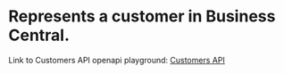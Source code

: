 # Represents a customer in Business Central.

Link to Customers API openapi playground:
[Customers API](/api/sandbox.html?spec=customer.json)

